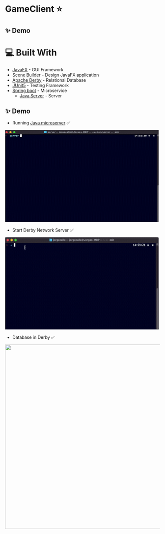 # GameClient ⭐️
## ✨ Demo
[](https://user-images.githubusercontent.com/57515225/156465227-16ad8c74-81f3-4e0b-8fd5-3265225292bf.mp4)


# 💻 Built With

* [JavaFX](https://openjfx.io) - GUI Framework
* [Scene Builder](https://gluonhq.com/products/scene-builder/) - Design JavaFX application
* [Apache Derby](https://db.apache.org/derby/) - Relational Database
* [JUnit5](https://junit.org/junit5/docs/current/user-guide/) - Testing Framework
* [Spring boot](https://spring.io/projects/spring-boot) - Microservice
  * [Java Server](https://github.com/jlcalleu18/GameServer) - Server

## ✨ Demo 
* Running [Java microserver](https://github.com/jlcalleu18/GameServer) ✅
 <img src="readmeFiles/javaServer.gif" width="500" height="300"> 
 
* Start Derby Network Server ✅
 <img src="readmeFiles/startDerby.gif" width="500" height="300">
 
* Database in Derby ✅
 <img src="readmeFiles/derby.gif" width="600" height="600">

